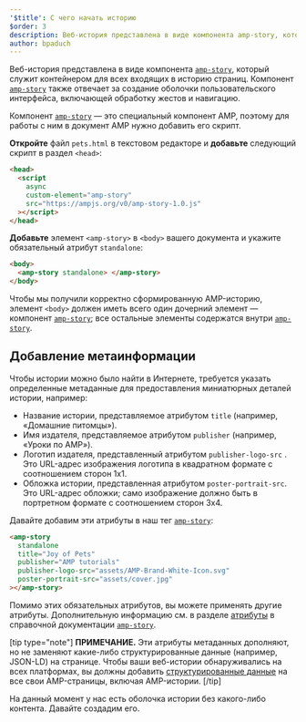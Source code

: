 ```yaml
---
'$title': С чего начать историю
$order: 3
description: Веб-история представлена в виде компонента amp-story, который служит контейнером для всех входящих в историю страниц. Компонент amp-story также отвечает за...
author: bpaduch
---
```


Веб-история представлена в виде компонента [`amp-story`](../../../../documentation/components/reference/amp-story.md), который служит контейнером для всех входящих в историю страниц. Компонент [`amp-story`](../../../../documentation/components/reference/amp-story.md) также отвечает за создание оболочки пользовательского интерфейса, включающей обработку жестов и навигацию.

Компонент [`amp-story`](../../../../documentation/components/reference/amp-story.md) — это специальный компонент AMP, поэтому для работы с ним в документ AMP нужно добавить его скрипт.

**Откройте** файл `pets.html` в текстовом редакторе и **добавьте** следующий скрипт в раздел `<head>`:

```html
<head>
  <script
    async
    custom-element="amp-story"
    src="https://ampjs.org/v0/amp-story-1.0.js"
  ></script>
</head>
```

**Добавьте** элемент `<amp-story>` в `<body>` вашего документа и укажите обязательный атрибут `standalone`:

```html
<body>
  <amp-story standalone> </amp-story>
</body>
```

Чтобы мы получили корректно сформированную AMP-историю, элемент `<body>` должен иметь всего один дочерний элемент — компонент [`amp-story`](../../../../documentation/components/reference/amp-story.md); все остальные элементы содержатся внутри [`amp-story`](../../../../documentation/components/reference/amp-story.md).

## Добавление метаинформации

Чтобы истории можно было найти в Интернете, требуется указать определенные метаданные для предоставления миниатюрных деталей истории, например:

- Название истории, представляемое атрибутом `title` (например, «Домашние питомцы»).
- Имя издателя, представляемое атрибутом `publisher` (например, «Уроки по AMP»).
- Логотип издателя, представленный атрибутом `publisher-logo-src` . Это URL-адрес изображения логотипа в квадратном формате с соотношением сторон 1x1.
- Обложка истории, представленная атрибутом `poster-portrait-src`. Это URL-адрес обложки; само изображение должно быть в портретном формате с соотношением сторон 3x4.

Давайте добавим эти атрибуты в наш тег [`amp-story`](../../../../documentation/components/reference/amp-story.md):

```html
<amp-story
  standalone
  title="Joy of Pets"
  publisher="AMP tutorials"
  publisher-logo-src="assets/AMP-Brand-White-Icon.svg"
  poster-portrait-src="assets/cover.jpg"
></amp-story>
```

Помимо этих обязательных атрибутов, вы можете применять другие атрибуты. Дополнительную информацию см. в разделе [атрибуты](../../../../documentation/components/reference/amp-story.md#attributes) в справочной документации [`amp-story`](../../../../documentation/components/reference/amp-story.md).

[tip type="note"] **ПРИМЕЧАНИЕ.** Эти атрибуты метаданных дополняют, но не заменяют какие-либо структурированные данные (например, JSON-LD) на странице. Чтобы ваши веб-истории обнаруживались на всех платформах, вы должны добавить [структурированные данные](../../../../documentation/guides-and-tutorials/optimize-measure/discovery.md#integrate-with-third-party-platforms-through-additional-metadata) на все свои AMP-страницы, включая AMP-истории. [/tip]

На данный момент у нас есть оболочка истории без какого-либо контента. Давайте создадим его.
